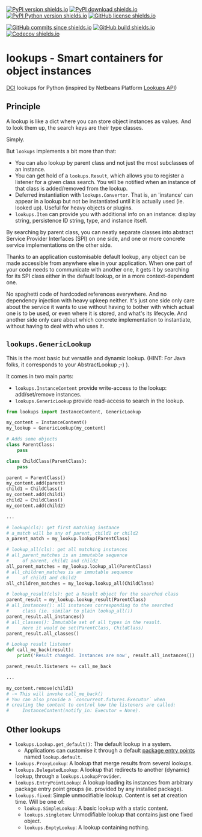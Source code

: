 [![PyPI version shields.io](https://img.shields.io/pypi/v/lookups?style=for-the-badge)](https://pypi.python.org/pypi/lookups)
[![PyPI download shields.io](https://img.shields.io/pypi/dm/lookups?style=for-the-badge)](https://pypi.python.org/pypi/lookups)
[![PyPI Python version shields.io](https://img.shields.io/pypi/pyversions/lookups?style=for-the-badge)](https://pypi.python.org/pypi/lookups)
[![GitHub license shields.io](https://img.shields.io/github/license/AxelVoitier/lookups?style=for-the-badge)](https://github.com/AxelVoitier/lookups/blob/master/LICENSE)

[![GitHub commits since shields.io](https://img.shields.io/github/commits-since/AxelVoitier/lookups/0.3.0?style=for-the-badge)](https://github.com/AxelVoitier/lookups/commits/master)
[![GitHub build shields.io](https://img.shields.io/github/workflow/status/AxelVoitier/lookups/Python%20package?style=for-the-badge)](https://github.com/AxelVoitier/lookups/actions)
[![Codecov shields.io](https://img.shields.io/codecov/c/gh/AxelVoitier/lookups?style=for-the-badge)](https://codecov.io/gh/AxelVoitier/lookups)

# lookups - Smart containers for object instances

[DCI](https://en.wikipedia.org/wiki/Data,_context_and_interaction) lookups for Python (inspired by Netbeans Platform [Lookups API](http://wiki.netbeans.org/DevFaqLookup))

## Principle

A lookup is like a dict where you can store object instances as values. And to look them up, the search keys are their type classes.

Simply.

But `lookups` implements a bit more than that:
* You can also lookup by parent class and not just the most subclasses of an instance.
* You can get hold of a `lookups.Result`, which allows you to register a listener for a given class search. You will be notified when an instance of that class is added/removed from the lookup.
* Deferred instantiation with `lookups.Convertor`. That is, an 'instance' can appear in a lookup but not be instantiated until it is actually used (ie. looked up). Useful for heavy objects or plugins.
* `lookups.Item` can provide you with additional info on an instance: display string, persistence ID string, type, and instance itself.

By searching by parent class, you can neatly separate classes into abstract Service Provider Interfaces (SPI) on one side,
and one or more concrete service implementations on the other side.

Thanks to an application customisable default lookup, any object can be made accessible from anywhere else in your application.
When one part of your code needs to communicate with another one, it gets it by searching for its SPI class
either in the default lookup, or in a more context-dependent one.

No spaghetti code of hardcoded references everywhere. And no dependency injection with heavy upkeep neither.
It's just one side only care about the service it wants to use without having to bother with which actual one is to be used, or even where it is stored, and what's its lifecycle.
And another side only care about which concrete implementation to instantiate, without having to deal with who uses it.


## `lookups.GenericLookup`

This is the most basic but versatile and dynamic lookup. (HINT: For Java folks, it corresponds to your AbstractLookup ;-) ).

It comes in two main parts:
- `lookups.InstanceContent` provide write-access to the lookup: add/set/remove instances.
- `lookups.GenericLookup` provide read-access to search in the lookup.

```python
from lookups import InstanceContent, GenericLookup

my_content = InstanceContent()
my_lookup = GenericLookup(my_content)

# Adds some objects
class ParentClass:
    pass

class ChildClass(ParentClass):
    pass

parent = ParentClass()
my_content.add(parent)
child1 = ChildClass()
my_content.add(child1)
child2 = ChildClass()
my_content.add(child2)

...

# lookup(cls): get first matching instance
# a_match will be any of parent, child1 or child2
a_parent_match = my_lookup.lookup(ParentClass)

# lookup_all(cls): get all matching instances
# all_parent_matches is an immutable sequence
#     of parent, child1 and child2
all_parent_matches = my_lookup.lookup_all(ParentClass)
# all_children_matches is an immutable sequence
#     of child1 and child2
all_children_matches = my_lookup.lookup_all(ChildClass)

# lookup_result(cls): get a Result object for the searched class
parent_result = my_lookup.lookup_result(ParentClass)
# all_instances(): all instances corresponding to the searched
#     class (ie. similar to plain lookup_all())
parent_result.all_instances()
# all_classes(): Immutable set of all types in the result.
#     Here it would be set(ParentClass, ChildClass)
parent_result.all_classes()

# Lookup result listener
def call_me_back(result):
    print('Result changed. Instances are now', result.all_instances())

parent_result.listeners += call_me_back

...

my_content.remove(child1)
# -> This will invoke call_me_back()
# You can also provide a `concurrent.futures.Executor` when
# creating the content to control how the listeners are called:
#     InstanceContent(notify_in: Executor = None).
```

## Other lookups

* `lookups.Lookup.get_default()`: The default lookup in a system.
    * Applications can customise it through a default [package entry points](https://packaging.python.org/en/latest/specifications/entry-points/) named `lookup.default`.
* `lookups.ProxyLookup`: A lookup that merge results from several lookups.
* `lookups.DelegatedLookup`: A lookup that redirects to another (dynamic) lookup, through a `lookups.LookupProvider`.
* `lookups.EntryPointLookup`: A lookup loading its instances from arbitrary package entry point groups (ie. provided by any installed package).
* `lookups.fixed`: Simple unmodifiable lookup. Content is set at creation time. Will be one of:
    * `lookup.SimpleLookup`: A basic lookup with a static content.
    * `lookups.singleton`: Unmodifiable lookup that contains just one fixed object.
    * `lookups.EmptyLookup`: A lookup containing nothing.
